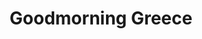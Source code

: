 ---
title: Goodmorning Greece
description: 
externalLink:
  url: https://www.antenna.gr/kalimeraellada
  text: Go to official site
media:
  - source: image
    uid: http://img.antenna.gr/images/3f8d971e-0bc1-4ca4-8b97-3124b035e9b6.jpg
tags: 
  - News program
channel: Antenna
type: television
---